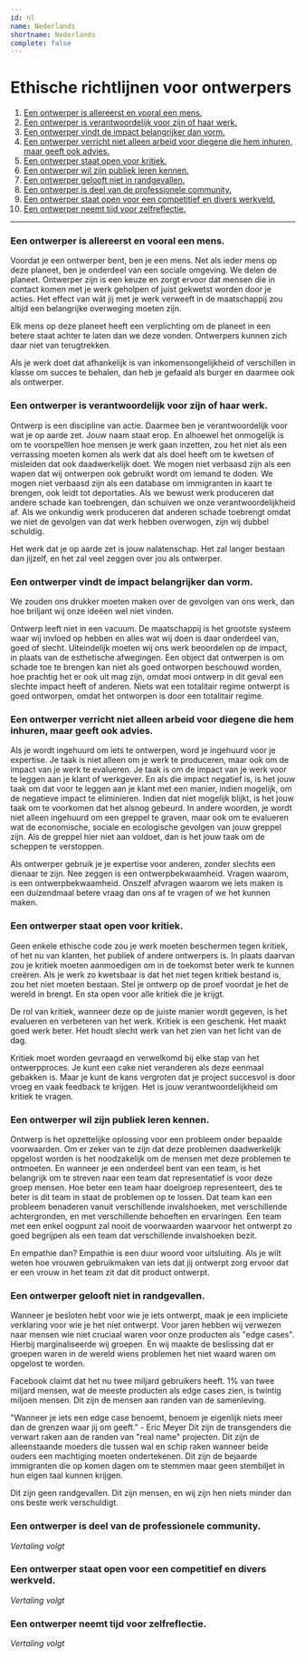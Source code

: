 ```yaml
---
id: nl
name: Nederlands
shortname: Nederlands
complete: false
---
```


# Ethische richtlijnen voor ontwerpers

1. [Een ontwerper is allereerst en vooral een mens.](#een-ontwerper-is-allereerst-en-vooral-een-mens)
2. [Een ontwerper is verantwoordelijk voor zijn of haar werk.](#een-ontwerper-is-verantwoordelijk-voor-zijn-of-haar-werk)
3. [Een ontwerper vindt de impact belangrijker dan vorm.](een-ontwerper-vindt-de-impact-belangrijker-dan-vorm)
4. [Een ontwerper verricht niet alleen arbeid voor diegene die hem inhuren, maar geeft ook advies.](#een-ontwerper-verricht-niet-alleen-arbeid-voor-diegene-die-hem-inhuren-maar-geeft-ook-advies)
5. [Een ontwerper staat open voor kritiek.](#een-ontwerper-staat-open-voor-kritiek)
6. [Een ontwerper wil zijn publiek leren kennen.](#een-ontwerper-wil-zijn-publiek-leren-kennen)
7. [Een ontwerper gelooft niet in randgevallen.](#een-ontwerper-gelooft-niet-in-randgevallen)
8. [Een ontwerper is deel van de professionele community.](#een-ontwerper-is-deel-van-de-professionele-community)
9. [Een ontwerper staat open voor een competitief en divers werkveld.](#een-ontwerper-staat-open-voor-een-competitief-en-divers-werkveld)
10. [Een ontwerper neemt tijd voor zelfreflectie.](#een-ontwerper-neemt-tijd-voor-zelfreflectie)

***

### Een ontwerper is allereerst en vooral een mens.

Voordat je een ontwerper bent, ben je een mens. Net als ieder mens op deze planeet, ben je onderdeel van een sociale omgeving. We delen de planeet. Ontwerper zijn is een keuze en zorgt ervoor dat mensen die in contact komen met je werk geholpen of juist gekwetst worden door je acties. Het effect van wát jij met je werk verweeft in de maatschappij zou altijd een belangrijke overweging moeten zijn.

Elk mens op deze planeet heeft een verplichting om de planeet in een betere staat achter te laten dan we deze vonden. Ontwerpers kunnen zich daar niet van terugtrekken.

Als je werk doet dat afhankelijk is van inkomensongelijkheid of verschillen in klasse om succes te behalen, dan heb je gefaald als burger en daarmee ook als ontwerper.

### Een ontwerper is verantwoordelijk voor zijn of haar werk.

Ontwerp is een discipline van actie. Daarmee ben je verantwoordelijk voor wat je op aarde zet. Jouw naam staat erop. En alhoewel het onmogelijk is om te voorspelllen hoe mensen je werk gaan inzetten, zou het niet als een verrassing moeten komen als werk dat als doel heeft om te kwetsen of misleiden dat ook daadwerkelijk doet. We mogen niet verbaasd zijn als een wapen dat wij ontwerpen ook gebruikt wordt om iemand te doden. We mogen niet verbaasd zijn als een database om immigranten in kaart te brengen, ook leidt tot deportaties. Als we bewust werk produceren dat andere schade kan toebrengen, dan schuiven we onze verantwoordelijkheid af. Als we onkundig werk produceren dat anderen schade toebrengt omdat we niet de gevolgen van dat werk hebben overwogen, zijn wij dubbel schuldig.

Het werk dat je op aarde zet is jouw nalatenschap. Het zal langer bestaan dan jijzelf, en het zal veel zeggen over jou als ontwerper.

### Een ontwerper vindt de impact belangrijker dan vorm.

We zouden ons drukker moeten maken over de gevolgen van ons werk, dan hoe briljant wij onze ideëen wel niet vinden.

Ontwerp leeft niet in een vacuum. De maatschappij is het grootste systeem waar wij invloed op hebben en alles wat wij doen is daar onderdeel van, goed of slecht. Uiteindelijk moeten wij ons werk beoordelen op de impact, in plaats van de esthetische afwegingen. Een object dat ontwerpen is om schade toe te brengen kan niet als goed ontworpen beschouwd worden, hoe prachtig het er ook uit mag zijn, omdat mooi ontwerp in dit geval een slechte impact heeft of anderen. Niets wat een totalitair regime ontwerpt is goed ontworpen, omdat het ontworpen is door een totalitair regime.

### Een ontwerper verricht niet alleen arbeid voor diegene die hem inhuren, maar geeft ook advies.

Als je wordt ingehuurd om iets te ontwerpen, word je ingehuurd voor je expertise. Je taak is niet alleen om je werk te produceren, maar ook om de impact van je werk te evalueren. Je taak is om de impact van je werk voor te leggen aan je klant of werkgever. En als die impact negatief is, is het jouw taak om dat voor te leggen aan je klant met een manier, indien mogelijk, om de negatieve impact te eliminieren. Indien dat niet mogelijk blijkt, is het jouw taak om te voorkomen dat het alsnog gebeurd. In andere woorden, je wordt niet alleen ingehuurd om een greppel te graven, maar ook om te evalueren wat de economische, sociale en ecologische gevolgen van jouw greppel zijn. Als de greppel hier niet aan voldoet, dan is het jouw taak om de scheppen te verstoppen.

Als ontwerper gebruik je je expertise voor anderen, zonder slechts een dienaar te zijn. Nee zeggen is een ontwerpbekwaamheid. Vragen waarom, is een ontwerpbekwaamheid. Onszelf afvragen waarom we iets maken is een duizendmaal betere vraag dan ons af te vragen of we het kunnen maken.

### Een ontwerper staat open voor kritiek.

Geen enkele ethische code zou je werk moeten beschermen tegen kritiek, of het nu van klanten, het publiek of andere ontwerpers is. In plaats daarvan zou je kritiek moeten aanmoedigen om in de toekomst beter werk te kunnen creëren. Als je werk zo kwetsbaar is dat het niet tegen kritiek bestand is, zou het niet moeten bestaan. Stel je ontwerp op de proef voordat je het de wereld in brengt. En sta open voor alle kritiek die je krijgt.

De rol van kritiek, wanneer deze op de juiste manier wordt gegeven, is het evalueren en verbeteren van het werk. Kritiek is een geschenk. Het maakt goed werk beter. Het houdt slecht werk van het zien van het licht van de dag.

Kritiek moet worden gevraagd en verwelkomd bij elke stap van het ontwerpproces. Je kunt een cake niet veranderen als deze eenmaal gebakken is. Maar je kunt de kans vergroten dat je project succesvol is door vroeg en vaak feedback te krijgen. Het is jouw verantwoordelijkheid om kritiek te vragen.

### Een ontwerper wil zijn publiek leren kennen.

Ontwerp is het opzettelijke oplossing voor een probleem onder bepaalde voorwaarden. Om er zeker van te zijn dat deze problemen daadwerkelijk opgelost worden is het noodzakelijk om de mensen met deze problemen te ontmoeten. En wanneer je een onderdeel bent van een team, is het belangrijk om te streven naar een team dat representatief is voor deze groep mensen. Hoe beter een team haar doelgroep representeert, des te beter is dit team in staat de problemen op te lossen. Dat team kan een probleem benaderen vanuit verschillende invalshoeken, met verschillende achtergronden, en met verschillende behoeften en ervaringen. Een team met een enkel oogpunt zal nooit de voorwaarden waarvoor het ontwerpt zo goed begrijpen als een team dat verschillende invalshoeken bezit.

En empathie dan? Empathie is een duur woord voor uitsluiting. Als je wilt weten hoe vrouwen gebruikmaken van iets dat jij ontwerpt zorg ervoor dat er een vrouw in het team zit dat dit product ontwerpt.

### Een ontwerper gelooft niet in randgevallen.

Wanneer je besloten hebt voor wie je iets ontwerpt, maak je een impliciete verklaring voor wie je het níet ontwerpt. Voor jaren hebben wij verwezen naar mensen wie niet cruciaal waren voor onze producten als "edge cases". Hierbij marginaliseerde wij groepen. En wij maakte de beslissing dat er groepen waren in de wereld wiens problemen het niet waard waren om opgelost te worden.

Facebook claimt dat het nu twee miljard gebruikers heeft. 1% van twee miljard mensen, wat de meeste producten als edge cases zien, is twintig miljoen mensen. Dit zijn de mensen aan randen van de samenleving.

"Wanneer je iets een edge case benoemt, benoem je eigenlijk niets meer dan de grenzen waar jij om geeft." - Eric Meyer Dit zijn de transgenders die verwart raken aan de randen van "real name" projecten. Dit zijn de alleenstaande moeders die tussen wal en schip raken wanneer beide ouders een machtiging moeten ondertekenen. Dit zijn de bejaarde immigranten die op komen dagen om te stemmen maar geen stembiljet in hun eigen taal kunnen krijgen.

Dit zijn geen randgevallen. Dit zijn mensen, en wij zijn hen niets minder dan ons beste werk verschuldigt.

### Een ontwerper is deel van de professionele community.

*Vertaling volgt*

### Een ontwerper staat open voor een competitief en divers werkveld.

*Vertaling volgt*

### Een ontwerper neemt tijd voor zelfreflectie.

*Vertaling volgt*